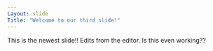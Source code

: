 ```yaml
---
Layout: slide
Title: "Welcome to our third slide!"
---
```

This is the newest slide!!
Edits from the editor.
Is this even working??